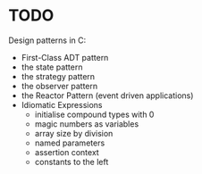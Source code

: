 # TODO

Design patterns in C:

- First-Class ADT pattern
- the state pattern
- the strategy pattern
- the observer pattern
- the Reactor Pattern (event driven applications)
- Idiomatic Expressions 
    - initialise compound types with 0
    - magic numbers as variables
    - array size by division
    - named parameters
    - assertion context
    - constants to the left